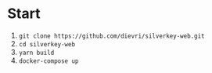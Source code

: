 # Start

1. `git clone https://github.com/dievri/silverkey-web.git`
2. `cd silverkey-web`
3. `yarn build`
4. `docker-compose up`
